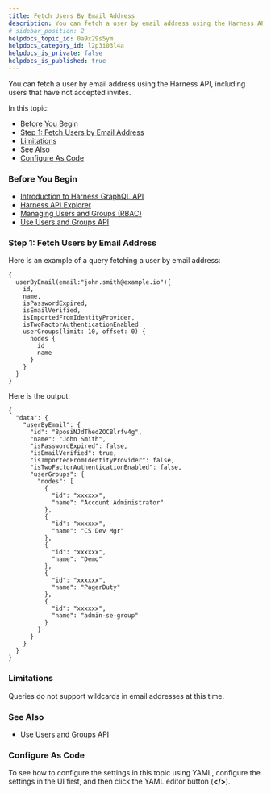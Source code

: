 ```yaml
---
title: Fetch Users By Email Address
description: You can fetch a user by email address using the Harness API, including users that have not accepted invites. In this topic --  Before You Begin. Step 1 --  Fetch Users by Email Address. Limitations. See Al…
# sidebar_position: 2
helpdocs_topic_id: 0a9x29s5ym
helpdocs_category_id: l2p3i03l4a
helpdocs_is_private: false
helpdocs_is_published: true
---
```


You can fetch a user by email address using the Harness API, including users that have not accepted invites.

In this topic:

* [Before You Begin](#before_you_begin)
* [Step 1: Fetch Users by Email Address](#step_1_fetch_users_by_email_address)
* [Limitations](#limitations)
* [See Also](#see_also)
* [Configure As Code](#configure_as_code)

### Before You Begin

* [​Introduction to Harness GraphQL API](/article/tm0w6rruqv-harness-api)
* [Harness API Explorer](/article/2rmd5i0e0h-harness-api-explorer)
* [Managing Users and Groups (RBAC)](/article/ven0bvulsj-users-and-permissions)
* [Use Users and Groups API](/article/p9ssx4cv5t-sample-queries-create-users-user-groups-and-assign-permissions)

### Step 1: Fetch Users by Email Address

Here is an example of a query fetching a user by email address:


```
{  
  userByEmail(email:"john.smith@example.io"){  
    id,  
    name,  
    isPasswordExpired,  
    isEmailVerified,  
    isImportedFromIdentityProvider,  
    isTwoFactorAuthenticationEnabled  
    userGroups(limit: 10, offset: 0) {  
      nodes {  
        id  
        name  
      }  
    }  
  }  
}
```
Here is the output:


```
{  
  "data": {  
    "userByEmail": {  
      "id": "8posiNJdThedZOCBlrfv4g",  
      "name": "John Smith",  
      "isPasswordExpired": false,  
      "isEmailVerified": true,  
      "isImportedFromIdentityProvider": false,  
      "isTwoFactorAuthenticationEnabled": false,  
      "userGroups": {  
        "nodes": [  
          {  
            "id": "xxxxxx",  
            "name": "Account Administrator"  
          },  
          {  
            "id": "xxxxxx",  
            "name": "CS Dev Mgr"  
          },  
          {  
            "id": "xxxxxx",  
            "name": "Demo"  
          },  
          {  
            "id": "xxxxxx",  
            "name": "PagerDuty"  
          },  
          {  
            "id": "xxxxxx",  
            "name": "admin-se-group"  
          }  
        ]  
      }  
    }  
  }  
}
```
### Limitations

Queries do not support wildcards in email addresses at this time.

### See Also

* [Use Users and Groups API](/article/p9ssx4cv5t-sample-queries-create-users-user-groups-and-assign-permissions)

### Configure As Code

To see how to configure the settings in this topic using YAML, configure the settings in the UI first, and then click the YAML editor button (**</>**).

